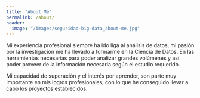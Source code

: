 ```yaml
---
title: "About Me"
permalink: /about/
header:
  image: "/images/seguridad-big-data_about-me.jpg"
---
```


Mi experiencia profesional siempre ha ido liga al análisis de datos, mi pasión por la investigación me ha llevado a formarme en la Ciencia de Datos.
En las herramientas necesarias para poder analizar grandes volúmenes y así poder proveer de la información necesaria según el estudio requerido.

Mi capacidad de superación y el interés por aprender, son parte muy importante en mis logros profesionales, con lo que he conseguido llevar a cabo los proyectos establecidos.
